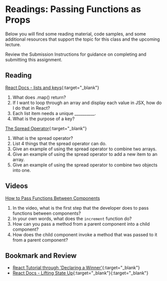 # Readings: Passing Functions as Props

Below you will find some reading material, code samples, and some additional resources that support the topic for this class and the upcoming lecture.

Review the Submission Instructions for guidance on completing and submitting this assignment.

## Reading

[React Docs - lists and keys](https://reactjs.org/docs/lists-and-keys.html){:target="_blank"}

1. What does .map() return?
1. If I want to loop through an array and display each value in JSX, how do I do that in React?
1. Each list item needs a unique __________.
1. What is the purpose of a key?

[The Spread Operator](https://medium.com/coding-at-dawn/how-to-use-the-spread-operator-in-javascript-b9e4a8b06fab){:target="_blank"}

1. What is the spread operator?
1. List 4 things that the spread operator can do.
1. Give an example of using the spread operator to combine two arrays.
1. Give an example of using the spread operator to add a new item to an array.
1. Give an example of using the spread operator to combine two objects into one.

<!-- ## Additional Resources

PLACEHOLDER -->

## Videos

[How to Pass Functions Between Components](https://www.youtube.com/watch?v=c05OL7XbwXU)

  1. In the video, what is the first step that the developer does to pass functions between components?
  1. In your own words, what does the `increment` function do?
  1. How can you pass a method from a parent component into a child component?
  1. How does the child component invoke a method that was passed to it from a parent component?

## Bookmark and Review

- [React Tutorial through 'Declaring a Winner'](https://reactjs.org/tutorial/tutorial.html){:target="_blank"}
- [React Docs - Lifting State Up](https://reactjs.org/docs/lifting-state-up.html){:target="_blank"}{:target="_blank"}
